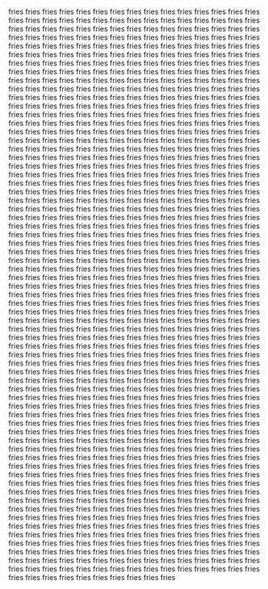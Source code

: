 fries
fries
fries
fries
fries
fries
fries
fries
fries
fries
fries
fries
fries
fries
fries
fries
fries
fries
fries
fries
fries
fries
fries
fries
fries
fries
fries
fries
fries
fries
fries
fries
fries
fries
fries
fries
fries
fries
fries
fries
fries
fries
fries
fries
fries
fries
fries
fries
fries
fries
fries
fries
fries
fries
fries
fries
fries
fries
fries
fries
fries
fries
fries
fries
fries
fries
fries
fries
fries
fries
fries
fries
fries
fries
fries
fries
fries
fries
fries
fries
fries
fries
fries
fries
fries
fries
fries
fries
fries
fries
fries
fries
fries
fries
fries
fries
fries
fries
fries
fries
fries
fries
fries
fries
fries
fries
fries
fries
fries
fries
fries
fries
fries
fries
fries
fries
fries
fries
fries
fries
fries
fries
fries
fries
fries
fries
fries
fries
fries
fries
fries
fries
fries
fries
fries
fries
fries
fries
fries
fries
fries
fries
fries
fries
fries
fries
fries
fries
fries
fries
fries
fries
fries
fries
fries
fries
fries
fries
fries
fries
fries
fries
fries
fries
fries
fries
fries
fries
fries
fries
fries
fries
fries
fries
fries
fries
fries
fries
fries
fries
fries
fries
fries
fries
fries
fries
fries
fries
fries
fries
fries
fries
fries
fries
fries
fries
fries
fries
fries
fries
fries
fries
fries
fries
fries
fries
fries
fries
fries
fries
fries
fries
fries
fries
fries
fries
fries
fries
fries
fries
fries
fries
fries
fries
fries
fries
fries
fries
fries
fries
fries
fries
fries
fries
fries
fries
fries
fries
fries
fries
fries
fries
fries
fries
fries
fries
fries
fries
fries
fries
fries
fries
fries
fries
fries
fries
fries
fries
fries
fries
fries
fries
fries
fries
fries
fries
fries
fries
fries
fries
fries
fries
fries
fries
fries
fries
fries
fries
fries
fries
fries
fries
fries
fries
fries
fries
fries
fries
fries
fries
fries
fries
fries
fries
fries
fries
fries
fries
fries
fries
fries
fries
fries
fries
fries
fries
fries
fries
fries
fries
fries
fries
fries
fries
fries
fries
fries
fries
fries
fries
fries
fries
fries
fries
fries
fries
fries
fries
fries
fries
fries
fries
fries
fries
fries
fries
fries
fries
fries
fries
fries
fries
fries
fries
fries
fries
fries
fries
fries
fries
fries
fries
fries
fries
fries
fries
fries
fries
fries
fries
fries
fries
fries
fries
fries
fries
fries
fries
fries
fries
fries
fries
fries
fries
fries
fries
fries
fries
fries
fries
fries
fries
fries
fries
fries
fries
fries
fries
fries
fries
fries
fries
fries
fries
fries
fries
fries
fries
fries
fries
fries
fries
fries
fries
fries
fries
fries
fries
fries
fries
fries
fries
fries
fries
fries
fries
fries
fries
fries
fries
fries
fries
fries
fries
fries
fries
fries
fries
fries
fries
fries
fries
fries
fries
fries
fries
fries
fries
fries
fries
fries
fries
fries
fries
fries
fries
fries
fries
fries
fries
fries
fries
fries
fries
fries
fries
fries
fries
fries
fries
fries
fries
fries
fries
fries
fries
fries
fries
fries
fries
fries
fries
fries
fries
fries
fries
fries
fries
fries
fries
fries
fries
fries
fries
fries
fries
fries
fries
fries
fries
fries
fries
fries
fries
fries
fries
fries
fries
fries
fries
fries
fries
fries
fries
fries
fries
fries
fries
fries
fries
fries
fries
fries
fries
fries
fries
fries
fries
fries
fries
fries
fries
fries
fries
fries
fries
fries
fries
fries
fries
fries
fries
fries
fries
fries
fries
fries
fries
fries
fries
fries
fries
fries
fries
fries
fries
fries
fries
fries
fries
fries
fries
fries
fries
fries
fries
fries
fries
fries
fries
fries
fries
fries
fries
fries
fries
fries
fries
fries
fries
fries
fries
fries
fries
fries
fries
fries
fries
fries
fries
fries
fries
fries
fries
fries
fries
fries
fries
fries
fries
fries
fries
fries
fries
fries
fries
fries
fries
fries
fries
fries
fries
fries
fries
fries
fries
fries
fries
fries
fries
fries
fries
fries
fries
fries
fries
fries
fries
fries
fries
fries
fries
fries
fries
fries
fries
fries
fries
fries
fries
fries
fries
fries
fries
fries
fries
fries
fries
fries
fries
fries
fries
fries
fries
fries
fries
fries
fries
fries
fries
fries
fries
fries
fries
fries
fries
fries
fries
fries
fries
fries
fries
fries
fries
fries
fries
fries
fries
fries
fries
fries
fries
fries
fries
fries
fries
fries
fries
fries
fries
fries
fries
fries
fries
fries
fries
fries
fries
fries
fries
fries
fries
fries
fries
fries
fries
fries
fries
fries
fries
fries
fries
fries
fries
fries
fries
fries
fries
fries
fries
fries
fries
fries
fries
fries
fries
fries
fries
fries
fries
fries
fries
fries
fries
fries
fries
fries
fries
fries
fries
fries
fries
fries
fries
fries
fries
fries
fries
fries
fries
fries
fries
fries
fries
fries
fries
fries
fries
fries
fries
fries
fries
fries
fries
fries
fries
fries
fries
fries
fries
fries
fries
fries
fries
fries
fries
fries
fries
fries
fries
fries
fries
fries
fries
fries
fries
fries
fries
fries
fries
fries
fries
fries
fries
fries
fries
fries
fries
fries
fries
fries
fries
fries
fries
fries
fries
fries
fries
fries
fries
fries
fries
fries
fries
fries
fries
fries
fries
fries
fries
fries
fries
fries
fries
fries
fries
fries
fries
fries
fries
fries
fries
fries
fries
fries
fries
fries
fries
fries
fries
fries
fries
fries
fries
fries
fries
fries
fries
fries
fries
fries
fries
fries
fries
fries
fries
fries
fries
fries
fries
fries
fries
fries
fries
fries
fries
fries
fries
fries
fries
fries
fries
fries
fries
fries
fries
fries
fries
fries
fries
fries
fries
fries
fries
fries
fries
fries
fries
fries
fries
fries
fries
fries
fries
fries
fries
fries
fries
fries
fries
fries
fries
fries
fries
fries
fries
fries
fries
fries
fries
fries
fries
fries
fries
fries
fries
fries
fries
fries
fries
fries
fries
fries
fries
fries
fries
fries
fries
fries
fries
fries
fries
fries
fries
fries
fries
fries
fries
fries
fries
fries
fries
fries
fries
fries
fries
fries
fries
fries
fries
fries
fries
fries
fries
fries
fries
fries
fries
fries
fries
fries
fries
fries
fries
fries
fries
fries
fries
fries
fries
fries
fries
fries
fries
fries
fries
fries
fries
fries
fries
fries
fries
fries
fries
fries
fries
fries
fries
fries
fries
fries
fries
fries
fries
fries
fries
fries
fries
fries
fries
fries
fries
fries
fries
fries
fries
fries
fries
fries
fries
